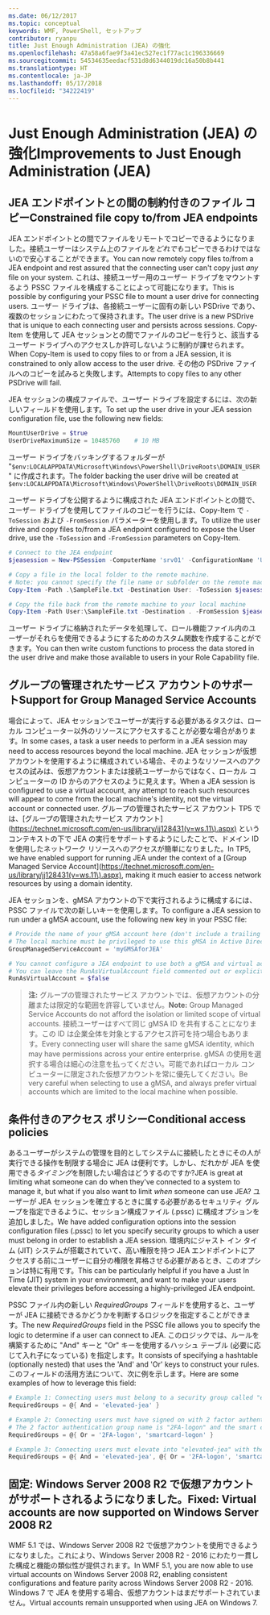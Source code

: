 ```yaml
---
ms.date: 06/12/2017
ms.topic: conceptual
keywords: WMF, PowerShell, セットアップ
contributor: ryanpu
title: Just Enough Administration (JEA) の強化
ms.openlocfilehash: 47a58a6fae9f3a41ec527ec1f77ac1c196336669
ms.sourcegitcommit: 54534635eedacf531d8d6344019dc16a50b8b441
ms.translationtype: HT
ms.contentlocale: ja-JP
ms.lasthandoff: 05/17/2018
ms.locfileid: "34222419"
---
```

# <a name="improvements-to-just-enough-administration-jea"></a><span data-ttu-id="9bb49-103">Just Enough Administration (JEA) の強化</span><span class="sxs-lookup"><span data-stu-id="9bb49-103">Improvements to Just Enough Administration (JEA)</span></span>

## <a name="constrained-file-copy-tofrom-jea-endpoints"></a><span data-ttu-id="9bb49-104">JEA エンドポイントとの間の制約付きのファイル コピー</span><span class="sxs-lookup"><span data-stu-id="9bb49-104">Constrained file copy to/from JEA endpoints</span></span>

<span data-ttu-id="9bb49-105">JEA エンドポイントとの間でファイルをリモートでコピーできるようになりました。接続ユーザーはシステム上のファイルを*どれでも*コピーできるわけではないので安心することができます。</span><span class="sxs-lookup"><span data-stu-id="9bb49-105">You can now remotely copy files to/from a JEA endpoint and rest assured that the connecting user can't copy just *any* file on your system.</span></span>
<span data-ttu-id="9bb49-106">これは、接続ユーザー用のユーザー ドライブをマウントするよう PSSC ファイルを構成することによって可能になります。</span><span class="sxs-lookup"><span data-stu-id="9bb49-106">This is possible by configuring your PSSC file to mount a user drive for connecting users.</span></span>
<span data-ttu-id="9bb49-107">ユーザー ドライブは、各接続ユーザーに固有の新しい PSDrive であり、複数のセッションにわたって保持されます。</span><span class="sxs-lookup"><span data-stu-id="9bb49-107">The user drive is a new PSDrive that is unique to each connecting user and persists across sessions.</span></span>
<span data-ttu-id="9bb49-108">Copy-Item を使用して JEA セッションとの間でファイルのコピーを行うと、該当するユーザー ドライブへのアクセスしか許可しないように制約が課せられます。</span><span class="sxs-lookup"><span data-stu-id="9bb49-108">When Copy-Item is used to copy files to or from a JEA session, it is constrained to only allow access to the user drive.</span></span>
<span data-ttu-id="9bb49-109">その他の PSDrive ファイルへのコピーを試みると失敗します。</span><span class="sxs-lookup"><span data-stu-id="9bb49-109">Attempts to copy files to any other PSDrive will fail.</span></span>

<span data-ttu-id="9bb49-110">JEA セッションの構成ファイルで、ユーザー ドライブを設定するには、次の新しいフィールドを使用します。</span><span class="sxs-lookup"><span data-stu-id="9bb49-110">To set up the user drive in your JEA session configuration file, use the following new fields:</span></span>

```powershell
MountUserDrive = $true
UserDriveMaximumSize = 10485760    # 10 MB
```

<span data-ttu-id="9bb49-111">ユーザー ドライブをバッキングするフォルダーが "`$env:LOCALAPPDATA\Microsoft\Windows\PowerShell\DriveRoots\DOMAIN_USER`" に作成されます。</span><span class="sxs-lookup"><span data-stu-id="9bb49-111">The folder backing the user drive will be created at `$env:LOCALAPPDATA\Microsoft\Windows\PowerShell\DriveRoots\DOMAIN_USER`</span></span>

<span data-ttu-id="9bb49-112">ユーザー ドライブを公開するように構成された JEA エンドポイントとの間で、ユーザー ドライブを使用してファイルのコピーを行うには、Copy-Item で `-ToSession` および `-FromSession` パラメーターを使用します。</span><span class="sxs-lookup"><span data-stu-id="9bb49-112">To utilize the user drive and copy files to/from a JEA endpoint configured to expose the User drive, use the `-ToSession` and `-FromSession` parameters on Copy-Item.</span></span>

```powershell
# Connect to the JEA endpoint
$jeasession = New-PSSession -ComputerName 'srv01' -ConfigurationName 'UserDemo'

# Copy a file in the local folder to the remote machine.
# Note: you cannot specify the file name or subfolder on the remote machine. You must exactly type "User:"
Copy-Item -Path .\SampleFile.txt -Destination User: -ToSession $jeasession

# Copy the file back from the remote machine to your local machine
Copy-Item -Path User:\SampleFile.txt -Destination . -FromSession $jeasession
```

<span data-ttu-id="9bb49-113">ユーザー ドライブに格納されたデータを処理して、ロール機能ファイル内のユーザーがそれらを使用できるようにするためのカスタム関数を作成することができます。</span><span class="sxs-lookup"><span data-stu-id="9bb49-113">You can then write custom functions to process the data stored in the user drive and make those available to users in your Role Capability file.</span></span>

## <a name="support-for-group-managed-service-accounts"></a><span data-ttu-id="9bb49-114">グループの管理されたサービス アカウントのサポート</span><span class="sxs-lookup"><span data-stu-id="9bb49-114">Support for Group Managed Service Accounts</span></span>

<span data-ttu-id="9bb49-115">場合によって、JEA セッションでユーザーが実行する必要があるタスクは、ローカル コンピューター以外のリソースにアクセスすることが必要な場合があります。</span><span class="sxs-lookup"><span data-stu-id="9bb49-115">In some cases, a task a user needs to perform in a JEA session may need to access resources beyond the local machine.</span></span>
<span data-ttu-id="9bb49-116">JEA セッションが仮想アカウントを使用するように構成されている場合、そのようなリソースへのアクセスの試みは、仮想アカウントまたは接続ユーザーからではなく、ローカル コンピューターの ID からのアクセスのように見えます。</span><span class="sxs-lookup"><span data-stu-id="9bb49-116">When a JEA session is configured to use a virtual account, any attempt to reach such resources will appear to come from the local machine's identity, not the virtual account or connected user.</span></span>
<span data-ttu-id="9bb49-117">グループの管理されたサービス アカウント TP5 では、[グループの管理されたサービス アカウント](https://technet.microsoft.com/en-us/library/jj128431(v=ws.11\).aspx) というコンテキストの下で JEA の実行をサポートするようにしたことで、ドメイン ID を使用したネットワーク リソースへのアクセスが簡単になりました。</span><span class="sxs-lookup"><span data-stu-id="9bb49-117">In TP5, we have enabled support for running JEA under the context of a [Group Managed Service Account](https://technet.microsoft.com/en-us/library/jj128431(v=ws.11\).aspx), making it much easier to access network resources by using a domain identity.</span></span>

<span data-ttu-id="9bb49-118">JEA セッションを、gMSA アカウントの下で実行されるように構成するには、PSSC ファイルで次の新しいキーを使用します。</span><span class="sxs-lookup"><span data-stu-id="9bb49-118">To configure a JEA session to run under a gMSA account, use the following new key in your PSSC file:</span></span>

```powershell
# Provide the name of your gMSA account here (don't include a trailing $)
# The local machine must be privileged to use this gMSA in Active Directory
GroupManagedServiceAccount = 'myGMSAforJEA'

# You cannot configure a JEA endpoint to use both a gMSA and virtual account
# You can leave the RunAsVirtualAccount field commented out or explicitly set it to false
RunAsVirtualAccount = $false
```

> <span data-ttu-id="9bb49-119">**注:** グループの管理されたサービス アカウントでは、仮想アカウントの分離または限定的な範囲を許容していません。</span><span class="sxs-lookup"><span data-stu-id="9bb49-119">**Note:** Group Managed Service Accounts do not afford the isolation or limited scope of virtual accounts.</span></span>
> <span data-ttu-id="9bb49-120">接続ユーザーはすべて同じ gMSA ID を共有することになります。この ID は企業全体を対象とするアクセス許可を持つ場合もあります。</span><span class="sxs-lookup"><span data-stu-id="9bb49-120">Every connecting user will share the same gMSA identity, which may have permissions across your entire enterprise.</span></span>
> <span data-ttu-id="9bb49-121">gMSA の使用を選択する場合は細心の注意を払ってください。可能であればローカル コンピューターに限定された仮想アカウントを常に優先してください。</span><span class="sxs-lookup"><span data-stu-id="9bb49-121">Be very careful when selecting to use a gMSA, and always prefer virtual accounts which are limited to the local machine when possible.</span></span>

## <a name="conditional-access-policies"></a><span data-ttu-id="9bb49-122">条件付きのアクセス ポリシー</span><span class="sxs-lookup"><span data-stu-id="9bb49-122">Conditional access policies</span></span>

<span data-ttu-id="9bb49-123">あるユーザーがシステムの管理を目的としてシステムに接続したときにその人が実行できる操作を制限する場合に JEA は便利です。しかし、だれかが JEA を使用できる*タイミング*を制限したい場合はどうするのですか?</span><span class="sxs-lookup"><span data-stu-id="9bb49-123">JEA is great at limiting what someone can do when they've connected to a system to manage it, but what if you also want to limit *when* someone can use JEA?</span></span>
<span data-ttu-id="9bb49-124">ユーザーが JEA セッションを確立するときに属する必要があるセキュリティ グループを指定できるように、セッション構成ファイル (.pssc) に構成オプションを追加しました。</span><span class="sxs-lookup"><span data-stu-id="9bb49-124">We have added configuration options into the session configuration files (.pssc) to let you specify security groups to which a user must belong in order to establish a JEA session.</span></span>
<span data-ttu-id="9bb49-125">環境内にジャスト イン タイム (JIT) システムが搭載されていて、高い権限を持つ JEA エンドポイントにアクセスする前にユーザーに自分の権限を昇格させる必要があるとき、このオプションは特に有用です。</span><span class="sxs-lookup"><span data-stu-id="9bb49-125">This can be particularly helpful if you have a Just In Time (JIT) system in your environment, and want to make your users elevate their privileges before accessing a highly-privileged JEA endpoint.</span></span>

<span data-ttu-id="9bb49-126">PSSC ファイル内の新しい *RequiredGroups* フィールドを使用すると、ユーザーが JEA に接続できるかどうかを判断するロジックを指定することができます。</span><span class="sxs-lookup"><span data-stu-id="9bb49-126">The new *RequiredGroups* field in the PSSC file allows you to specify the logic to determine if a user can connect to JEA.</span></span>
<span data-ttu-id="9bb49-127">このロジックでは、ルールを構築するために "And" キーと "Or" キーを使用するハッシュ テーブル (必要に応じて入れ子になっている) を指定します。</span><span class="sxs-lookup"><span data-stu-id="9bb49-127">It consists of specifying a hashtable (optionally nested) that uses the 'And' and 'Or' keys to construct your rules.</span></span>
<span data-ttu-id="9bb49-128">このフィールドの活用方法について、次に例を示します。</span><span class="sxs-lookup"><span data-stu-id="9bb49-128">Here are some examples of how to leverage this field:</span></span>

```powershell
# Example 1: Connecting users must belong to a security group called "elevated-jea"
RequiredGroups = @{ And = 'elevated-jea' }

# Example 2: Connecting users must have signed on with 2 factor authentication or a smart card
# The 2 factor authentication group name is "2FA-logon" and the smart card group name is "smartcard-logon"
RequiredGroups = @{ Or = '2FA-logon', 'smartcard-logon' }

# Example 3: Connecting users must elevate into "elevated-jea" with their JIT system and have logged on with 2FA or a smart card
RequiredGroups = @{ And = 'elevated-jea', @{ Or = '2FA-logon', 'smartcard-logon' }}
```

## <a name="fixed-virtual-accounts-are-now-supported-on-windows-server-2008-r2"></a><span data-ttu-id="9bb49-129">固定: Windows Server 2008 R2 で仮想アカウントがサポートされるようになりました。</span><span class="sxs-lookup"><span data-stu-id="9bb49-129">Fixed: Virtual accounts are now supported on Windows Server 2008 R2</span></span>
<span data-ttu-id="9bb49-130">WMF 5.1 では、Windows Server 2008 R2 で仮想アカウントを使用できるようになりました。これにより、Windows Server 2008 R2 - 2016 にわたり一貫した構成と機能の類似性が提供されます。</span><span class="sxs-lookup"><span data-stu-id="9bb49-130">In WMF 5.1, you are now able to use virtual accounts on Windows Server 2008 R2, enabling consistent configurations and feature parity across Windows Server 2008 R2 - 2016.</span></span>
<span data-ttu-id="9bb49-131">Windows 7 で JEA を使用する場合、仮想アカウントはまだサポートされていません。</span><span class="sxs-lookup"><span data-stu-id="9bb49-131">Virtual accounts remain unsupported when using JEA on Windows 7.</span></span>
